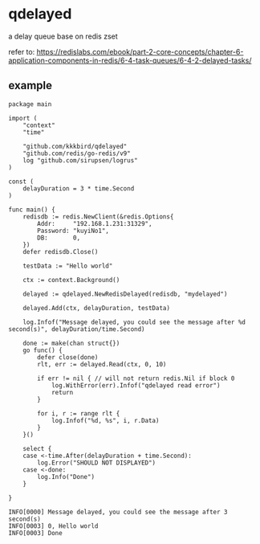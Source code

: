 # qdelayed

a delay queue base on redis zset

refer to: https://redislabs.com/ebook/part-2-core-concepts/chapter-6-application-components-in-redis/6-4-task-queues/6-4-2-delayed-tasks/

## example

```golang
package main

import (
	"context"
	"time"

	"github.com/kkkbird/qdelayed"
	"github.com/redis/go-redis/v9"
	log "github.com/sirupsen/logrus"
)

const (
	delayDuration = 3 * time.Second
)

func main() {
	redisdb := redis.NewClient(&redis.Options{
		Addr:     "192.168.1.231:31329",
		Password: "kuyiNo1",
		DB:       0,
	})
	defer redisdb.Close()

	testData := "Hello world"

	ctx := context.Background()

	delayed := qdelayed.NewRedisDelayed(redisdb, "mydelayed")

	delayed.Add(ctx, delayDuration, testData)

	log.Infof("Message delayed, you could see the message after %d second(s)", delayDuration/time.Second)

	done := make(chan struct{})
	go func() {
		defer close(done)
		rlt, err := delayed.Read(ctx, 0, 10)

		if err != nil { // will not return redis.Nil if block 0
			log.WithError(err).Infof("qdelayed read error")
			return
		}

		for i, r := range rlt {
			log.Infof("%d, %s", i, r.Data)
		}
	}()

	select {
	case <-time.After(delayDuration + time.Second):
		log.Error("SHOULD NOT DISPLAYED")
	case <-done:
		log.Info("Done")
	}

}
```

```shell
INFO[0000] Message delayed, you could see the message after 3 second(s)
INFO[0003] 0, Hello world
INFO[0003] Done
```
